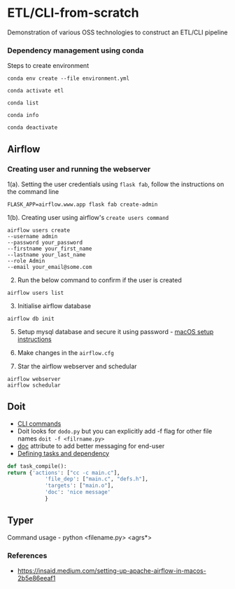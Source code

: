 # ETL/CLI-from-scratch
Demonstration of various OSS technologies to construct an ETL/CLI pipeline

### Dependency management using conda
Steps to create environment 
```shell
conda env create --file environment.yml
```
```shell
conda activate etl
```
```shell
conda list
```
```shell
conda info
```
```shell
conda deactivate
```
## Airflow

### Creating user and running the webserver
1(a). Setting the user credentials using `flask fab`, 
follow the instructions on the command line
```shell
FLASK_APP=airflow.www.app flask fab create-admin
```
1(b). Creating user using airflow's `create users command`
```shell
airflow users create 
--username admin 
--password your_password 
--firstname your_first_name 
--lastname your_last_name 
--role Admin 
--email your_email@some.com
```
2. Run the below command to confirm if the user is created
```shell
airflow users list
```
3. Initialise airflow database
```shell
airflow db init
```
5. Setup mysql database and secure it using password - [macOS setup instructions](https://flaviocopes.com/mysql-how-to-install/)

6. Make changes in the `airflow.cfg`

7. Star the airflow webserver and schedular 
```shell
airflow webserver
airflow schedular
```

## Doit
- [CLI commands](https://pydoit.org/cmd-run.html)
- Doit looks for `dodo.py` but you can explicitly add -f flag for other file names 
`doit -f <filrname.py>`
- [doc](https://pydoit.org/tasks.html#doc) attribute to add better messaging for end-user 
- [Defining tasks and dependency](https://pydoit.org/tasks.html#dependencies-targets) 
```python
def task_compile():
return {'actions': ["cc -c main.c"],
            'file_dep': ["main.c", "defs.h"],
            'targets': ["main.o"],
            'doc': 'nice message'
            }
```

## Typer
Command usage - python <filename.py> <agrs*>

### References
- https://insaid.medium.com/setting-up-apache-airflow-in-macos-2b5e86eeaf1
